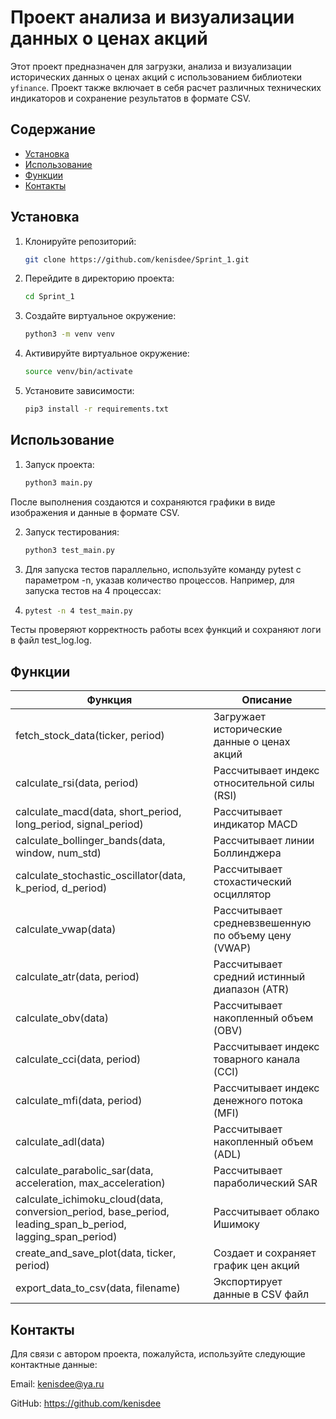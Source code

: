 # Проект анализа и визуализации данных о ценах акций

Этот проект предназначен для загрузки, анализа и визуализации исторических данных о ценах акций с использованием
библиотеки `yfinance`. Проект также включает в себя расчет различных технических индикаторов и сохранение результатов в
формате CSV.

## Содержание

- [Установка](#установка)
- [Использование](#использование)
- [Функции](#функции)
- [Контакты](#контакты)

## Установка

1. Клонируйте репозиторий:

   ```bash
   git clone https://github.com/kenisdee/Sprint_1.git

2. Перейдите в директорию проекта:

   ```bash
   cd Sprint_1

3. Создайте виртуальное окружение:

   ```bash
   python3 -m venv venv

4. Активируйте виртуальное окружение:

   ```bash
   source venv/bin/activate

5. Установите зависимости:

   ```bash
   pip3 install -r requirements.txt

## Использование

1. Запуск проекта:

   ```bash
   python3 main.py

После выполнения создаются и сохраняются графики в виде изображения и данные в формате CSV.

2. Запуск тестирования:

   ```bash
   python3 test_main.py
   
3. Для запуска тестов параллельно, используйте команду pytest с параметром -n, указав количество процессов. Например, для запуска тестов на 4 процессах:

4. ```bash
   pytest -n 4 test_main.py

Тесты проверяют корректность работы всех функций и сохраняют логи в файл test_log.log.

## Функции

| Функция                                                                                                    | Описание                                            |
|------------------------------------------------------------------------------------------------------------|-----------------------------------------------------|
| fetch_stock_data(ticker, period)                                                                           | Загружает исторические данные о ценах акций         |
| calculate_rsi(data, period)                                                                                | Рассчитывает индекс относительной силы (RSI)        |
| calculate_macd(data, short_period, long_period, signal_period)                                             | Рассчитывает индикатор MACD                         |
| calculate_bollinger_bands(data, window, num_std)                                                           | Рассчитывает линии Боллинджера                      |
| calculate_stochastic_oscillator(data, k_period, d_period)                                                  | Рассчитывает стохастический осциллятор              |
| calculate_vwap(data)                                                                                       | Рассчитывает средневзвешенную по объему цену (VWAP) |
| calculate_atr(data, period)                                                                                | Рассчитывает средний истинный диапазон (ATR)        |
| calculate_obv(data)                                                                                        | Рассчитывает накопленный объем (OBV)                |
| calculate_cci(data, period)                                                                                | Рассчитывает индекс товарного канала (CCI)          |
| calculate_mfi(data, period)                                                                                | Рассчитывает индекс денежного потока (MFI)          |
| calculate_adl(data)                                                                                        | Рассчитывает накопленный объем (ADL)                |
| calculate_parabolic_sar(data, acceleration, max_acceleration)                                              | Рассчитывает параболический SAR                     |
| calculate_ichimoku_cloud(data, conversion_period, base_period, leading_span_b_period, lagging_span_period) | Рассчитывает облако Ишимоку                         |
| create_and_save_plot(data, ticker, period)                                                                 | Создает и сохраняет график цен акций                |
| export_data_to_csv(data, filename)                                                                         | Экспортирует данные в CSV файл                      |

## Контакты

Для связи с автором проекта, пожалуйста, используйте следующие контактные данные:

Email: kenisdee@ya.ru

GitHub: https://github.com/kenisdee